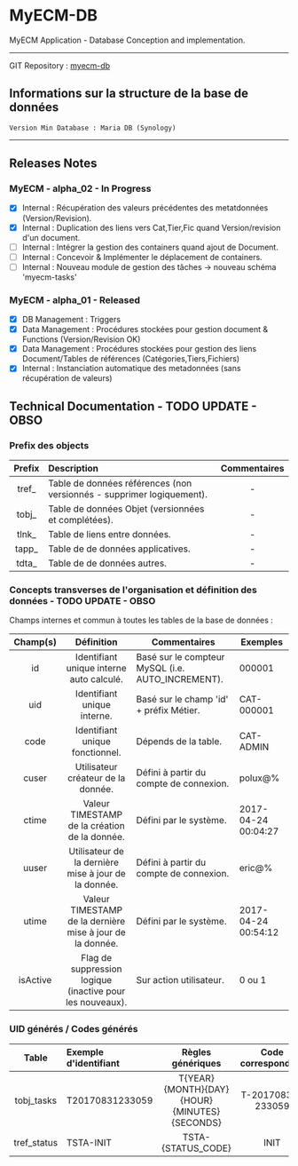# MyECM-DB

MyECM Application - Database Conception and implementation.
___
GIT Repository : [myecm-db](https://github.com/poluxGit/myecm-db.git)

## Informations sur la structure de la base de données

```
Version Min Database : Maria DB (Synology)

```
___

## Releases Notes
### MyECM - alpha_02 - In Progress
* [x] Internal : Récupération des valeurs précédentes des metatdonnées (Version/Revision).
* [x] Internal : Duplication des liens vers Cat,Tier,Fic quand Version/revision d'un document.
* [ ] Internal : Intégrer la gestion des containers quand ajout de Document.
* [ ] Internal : Concevoir & Implémenter le déplacement de containers.
* [ ] Internal : Nouveau module de gestion des tâches -> nouveau schéma 'myecm-tasks'

### MyECM - alpha_01 - Released
* [x] DB Management : Triggers
* [x] Data Management : Procédures stockées pour gestion document & Functions (Version/Revision OK)
* [x] Data Management : Procédures stockées pour gestion des liens Document/Tables de références (Catégories,Tiers,Fichiers)
* [x] Internal : Instanciation automatique des metadonnées (sans récupération de valeurs)

## Technical Documentation - TODO UPDATE - OBSO
### Prefix des objects

| Prefix     | Description   | Commentaires  |
|:----------:|:--------------------------------------------|:-----:|
| tref_      | Table de données références (non versionnés - supprimer logiquement). | -    |
| tobj_      | Table de données Objet (versionnées et complétées).      |   - |
| tlnk_      | Table de liens entre données.      |   - |
| tapp_      | Table de de données applicatives.      |    -|
| tdta_      | Table de de données autres.      |    -|

### Concepts transverses de l'organisation et définition des données - TODO UPDATE - OBSO

Champs internes et commun à toutes les tables de la base de données :

| Champ(s) | Définition  | Commentaires |Exemples|
|:--------:|:-----------:|--------------|--------|
|id        | Identifiant unique interne auto calculé. | Basé sur le compteur MySQL (i.e. AUTO_INCREMENT).| 000001|
|uid       | Identifiant unique interne. | Basé sur le champ 'id' + préfix Métier.| CAT-000001 |
|code       | Identifiant unique fonctionnel. | Dépends de la table.| CAT-ADMIN |
|cuser      | Utilisateur créateur de la donnée.| Défini à partir du compte de connexion.|polux@%|
|ctime      | Valeur TIMESTAMP de la création de la donnée.| Défini par le système.|2017-04-24 00:04:27|
|uuser      | Utilisateur de la dernière mise à jour de la donnée.| Défini à partir du compte de connexion.|eric@%|
|utime      | Valeur TIMESTAMP de la dernière mise à jour de la donnée.| Défini par le système.|2017-04-24 00:54:12|
|isActive   | Flag de suppression logique (inactive pour les nouveaux).| Sur action utilisateur.|0 ou 1|

### UID générés / Codes générés

| Table     | Exemple d'identifiant   | Règles génériques  | Code correspondant |
|:----------:|:--------------------------------------------|:-----:|:-----:|
| tobj_tasks | T20170831233059 | T{YEAR}{MONTH}{DAY}{HOUR}{MINUTES}{SECONDS}    |T-20170831-233059 |
| tref_status | TSTA-INIT | TSTA-{STATUS_CODE}    | INIT |
